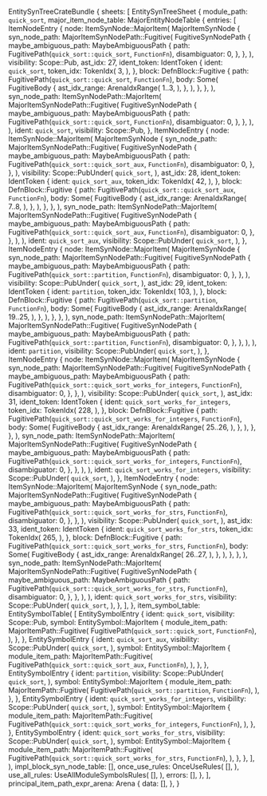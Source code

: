 EntitySynTreeCrateBundle {
    sheets: [
        EntitySynTreeSheet {
            module_path: `quick_sort`,
            major_item_node_table: MajorEntityNodeTable {
                entries: [
                    ItemNodeEntry {
                        node: ItemSynNode::MajorItem(
                            MajorItemSynNode {
                                syn_node_path: MajorItemSynNodePath::Fugitive(
                                    FugitiveSynNodePath {
                                        maybe_ambiguous_path: MaybeAmbiguousPath {
                                            path: FugitivePath(`quick_sort::quick_sort`, `FunctionFn`),
                                            disambiguator: 0,
                                        },
                                    },
                                ),
                                visibility: Scope::Pub,
                                ast_idx: 27,
                                ident_token: IdentToken {
                                    ident: `quick_sort`,
                                    token_idx: TokenIdx(
                                        3,
                                    ),
                                },
                                block: DefnBlock::Fugitive {
                                    path: FugitivePath(`quick_sort::quick_sort`, `FunctionFn`),
                                    body: Some(
                                        FugitiveBody {
                                            ast_idx_range: ArenaIdxRange(
                                                1..3,
                                            ),
                                        },
                                    ),
                                },
                            },
                        ),
                        syn_node_path: ItemSynNodePath::MajorItem(
                            MajorItemSynNodePath::Fugitive(
                                FugitiveSynNodePath {
                                    maybe_ambiguous_path: MaybeAmbiguousPath {
                                        path: FugitivePath(`quick_sort::quick_sort`, `FunctionFn`),
                                        disambiguator: 0,
                                    },
                                },
                            ),
                        ),
                        ident: `quick_sort`,
                        visibility: Scope::Pub,
                    },
                    ItemNodeEntry {
                        node: ItemSynNode::MajorItem(
                            MajorItemSynNode {
                                syn_node_path: MajorItemSynNodePath::Fugitive(
                                    FugitiveSynNodePath {
                                        maybe_ambiguous_path: MaybeAmbiguousPath {
                                            path: FugitivePath(`quick_sort::quick_sort_aux`, `FunctionFn`),
                                            disambiguator: 0,
                                        },
                                    },
                                ),
                                visibility: Scope::PubUnder(
                                    `quick_sort`,
                                ),
                                ast_idx: 28,
                                ident_token: IdentToken {
                                    ident: `quick_sort_aux`,
                                    token_idx: TokenIdx(
                                        42,
                                    ),
                                },
                                block: DefnBlock::Fugitive {
                                    path: FugitivePath(`quick_sort::quick_sort_aux`, `FunctionFn`),
                                    body: Some(
                                        FugitiveBody {
                                            ast_idx_range: ArenaIdxRange(
                                                7..8,
                                            ),
                                        },
                                    ),
                                },
                            },
                        ),
                        syn_node_path: ItemSynNodePath::MajorItem(
                            MajorItemSynNodePath::Fugitive(
                                FugitiveSynNodePath {
                                    maybe_ambiguous_path: MaybeAmbiguousPath {
                                        path: FugitivePath(`quick_sort::quick_sort_aux`, `FunctionFn`),
                                        disambiguator: 0,
                                    },
                                },
                            ),
                        ),
                        ident: `quick_sort_aux`,
                        visibility: Scope::PubUnder(
                            `quick_sort`,
                        ),
                    },
                    ItemNodeEntry {
                        node: ItemSynNode::MajorItem(
                            MajorItemSynNode {
                                syn_node_path: MajorItemSynNodePath::Fugitive(
                                    FugitiveSynNodePath {
                                        maybe_ambiguous_path: MaybeAmbiguousPath {
                                            path: FugitivePath(`quick_sort::partition`, `FunctionFn`),
                                            disambiguator: 0,
                                        },
                                    },
                                ),
                                visibility: Scope::PubUnder(
                                    `quick_sort`,
                                ),
                                ast_idx: 29,
                                ident_token: IdentToken {
                                    ident: `partition`,
                                    token_idx: TokenIdx(
                                        103,
                                    ),
                                },
                                block: DefnBlock::Fugitive {
                                    path: FugitivePath(`quick_sort::partition`, `FunctionFn`),
                                    body: Some(
                                        FugitiveBody {
                                            ast_idx_range: ArenaIdxRange(
                                                19..25,
                                            ),
                                        },
                                    ),
                                },
                            },
                        ),
                        syn_node_path: ItemSynNodePath::MajorItem(
                            MajorItemSynNodePath::Fugitive(
                                FugitiveSynNodePath {
                                    maybe_ambiguous_path: MaybeAmbiguousPath {
                                        path: FugitivePath(`quick_sort::partition`, `FunctionFn`),
                                        disambiguator: 0,
                                    },
                                },
                            ),
                        ),
                        ident: `partition`,
                        visibility: Scope::PubUnder(
                            `quick_sort`,
                        ),
                    },
                    ItemNodeEntry {
                        node: ItemSynNode::MajorItem(
                            MajorItemSynNode {
                                syn_node_path: MajorItemSynNodePath::Fugitive(
                                    FugitiveSynNodePath {
                                        maybe_ambiguous_path: MaybeAmbiguousPath {
                                            path: FugitivePath(`quick_sort::quick_sort_works_for_integers`, `FunctionFn`),
                                            disambiguator: 0,
                                        },
                                    },
                                ),
                                visibility: Scope::PubUnder(
                                    `quick_sort`,
                                ),
                                ast_idx: 31,
                                ident_token: IdentToken {
                                    ident: `quick_sort_works_for_integers`,
                                    token_idx: TokenIdx(
                                        228,
                                    ),
                                },
                                block: DefnBlock::Fugitive {
                                    path: FugitivePath(`quick_sort::quick_sort_works_for_integers`, `FunctionFn`),
                                    body: Some(
                                        FugitiveBody {
                                            ast_idx_range: ArenaIdxRange(
                                                25..26,
                                            ),
                                        },
                                    ),
                                },
                            },
                        ),
                        syn_node_path: ItemSynNodePath::MajorItem(
                            MajorItemSynNodePath::Fugitive(
                                FugitiveSynNodePath {
                                    maybe_ambiguous_path: MaybeAmbiguousPath {
                                        path: FugitivePath(`quick_sort::quick_sort_works_for_integers`, `FunctionFn`),
                                        disambiguator: 0,
                                    },
                                },
                            ),
                        ),
                        ident: `quick_sort_works_for_integers`,
                        visibility: Scope::PubUnder(
                            `quick_sort`,
                        ),
                    },
                    ItemNodeEntry {
                        node: ItemSynNode::MajorItem(
                            MajorItemSynNode {
                                syn_node_path: MajorItemSynNodePath::Fugitive(
                                    FugitiveSynNodePath {
                                        maybe_ambiguous_path: MaybeAmbiguousPath {
                                            path: FugitivePath(`quick_sort::quick_sort_works_for_strs`, `FunctionFn`),
                                            disambiguator: 0,
                                        },
                                    },
                                ),
                                visibility: Scope::PubUnder(
                                    `quick_sort`,
                                ),
                                ast_idx: 33,
                                ident_token: IdentToken {
                                    ident: `quick_sort_works_for_strs`,
                                    token_idx: TokenIdx(
                                        265,
                                    ),
                                },
                                block: DefnBlock::Fugitive {
                                    path: FugitivePath(`quick_sort::quick_sort_works_for_strs`, `FunctionFn`),
                                    body: Some(
                                        FugitiveBody {
                                            ast_idx_range: ArenaIdxRange(
                                                26..27,
                                            ),
                                        },
                                    ),
                                },
                            },
                        ),
                        syn_node_path: ItemSynNodePath::MajorItem(
                            MajorItemSynNodePath::Fugitive(
                                FugitiveSynNodePath {
                                    maybe_ambiguous_path: MaybeAmbiguousPath {
                                        path: FugitivePath(`quick_sort::quick_sort_works_for_strs`, `FunctionFn`),
                                        disambiguator: 0,
                                    },
                                },
                            ),
                        ),
                        ident: `quick_sort_works_for_strs`,
                        visibility: Scope::PubUnder(
                            `quick_sort`,
                        ),
                    },
                ],
            },
            item_symbol_table: EntitySymbolTable(
                [
                    EntitySymbolEntry {
                        ident: `quick_sort`,
                        visibility: Scope::Pub,
                        symbol: EntitySymbol::MajorItem {
                            module_item_path: MajorItemPath::Fugitive(
                                FugitivePath(`quick_sort::quick_sort`, `FunctionFn`),
                            ),
                        },
                    },
                    EntitySymbolEntry {
                        ident: `quick_sort_aux`,
                        visibility: Scope::PubUnder(
                            `quick_sort`,
                        ),
                        symbol: EntitySymbol::MajorItem {
                            module_item_path: MajorItemPath::Fugitive(
                                FugitivePath(`quick_sort::quick_sort_aux`, `FunctionFn`),
                            ),
                        },
                    },
                    EntitySymbolEntry {
                        ident: `partition`,
                        visibility: Scope::PubUnder(
                            `quick_sort`,
                        ),
                        symbol: EntitySymbol::MajorItem {
                            module_item_path: MajorItemPath::Fugitive(
                                FugitivePath(`quick_sort::partition`, `FunctionFn`),
                            ),
                        },
                    },
                    EntitySymbolEntry {
                        ident: `quick_sort_works_for_integers`,
                        visibility: Scope::PubUnder(
                            `quick_sort`,
                        ),
                        symbol: EntitySymbol::MajorItem {
                            module_item_path: MajorItemPath::Fugitive(
                                FugitivePath(`quick_sort::quick_sort_works_for_integers`, `FunctionFn`),
                            ),
                        },
                    },
                    EntitySymbolEntry {
                        ident: `quick_sort_works_for_strs`,
                        visibility: Scope::PubUnder(
                            `quick_sort`,
                        ),
                        symbol: EntitySymbol::MajorItem {
                            module_item_path: MajorItemPath::Fugitive(
                                FugitivePath(`quick_sort::quick_sort_works_for_strs`, `FunctionFn`),
                            ),
                        },
                    },
                ],
            ),
            impl_block_syn_node_table: [],
            once_use_rules: OnceUseRules(
                [],
            ),
            use_all_rules: UseAllModuleSymbolsRules(
                [],
            ),
            errors: [],
        },
    ],
    principal_item_path_expr_arena: Arena {
        data: [],
    },
}